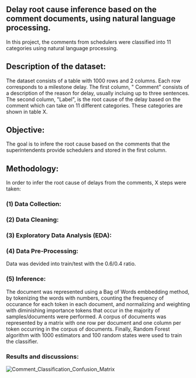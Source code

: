 ## Delay root cause inference based on the comment documents, using natural language processing. 

In this project, the comments from schedulers were classified into 11 categories using natural language processing.

## Description of the dataset:
The dataset consists of a table with 1000 rows and 2 columns. Each row corresponds to a milestone delay. 
The first column, " Comment" consists of a description of the reason for delay, usually incluing up to three 
sentences. The second column, "Label", is the root cause of the delay based on the comment which can take 
on 11 different categories. These categories are shown in table X. 

## Objective:
The goal is to infere the root cause based on the comments that the superintendents provide schedulers and
stored in the first column. 

## Methodology:
In order to infer the root cause of delays from the comments, X steps were taken: 
### (1) Data Collection:
### (2) Data Cleaning:
### (3) Exploratory Data Analysis (EDA):
### (4) Data Pre-Processing:
 Data was devided into train/test with the 0.6/0.4 ratio. 
### (5) Inference:
 The document was represented using a Bag of Words embbedding method, by tokenizing the words with numbers, counting the frequency of occurance for each token in each document, and normalizing and weighting with diminishing importance tokens that occur in the majority of samples/documents were performed. A corpus of documents was represented by a matrix with one row per document and one column per token occurring in the corpus of documents. Finally, Random Forest algorithm with 1000 estimators and 100 random states were used to train the classifier. 



### Results and discussions:

![Comment_Classification_Confusion_Matrix](https://user-images.githubusercontent.com/55706949/186998256-09feca58-8472-4c7e-9e55-1d2277e988e5.png)

 







